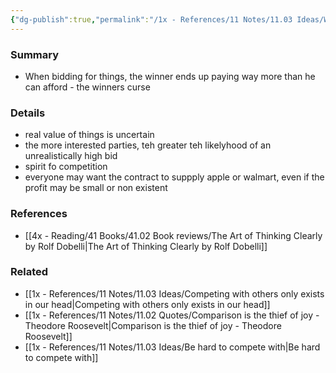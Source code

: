 ```yaml
---
{"dg-publish":true,"permalink":"/1x - References/11 Notes/11.03 Ideas/Winners curse/","title":"Winners curse","noteIcon":"","created":"2022-12-16T22:54:14.000+03:00","updated":"2024-02-14T20:18:20.172+03:00"}
---
```



### Summary
-  When bidding for things, the winner ends up paying way more than he can afford - the winners curse

### Details
- real value of things is uncertain
- the more interested parties, teh greater teh likelyhood of an unrealistically high bid
- spirit fo competition
- everyone may want the contract to suppply apple or walmart, even if the profit may be small or non existent

### References
- [[4x - Reading/41 Books/41.02 Book reviews/The Art of Thinking Clearly by Rolf Dobelli\|The Art of Thinking Clearly by Rolf Dobelli]]

### Related
- [[1x - References/11 Notes/11.03 Ideas/Competing with others only exists in our head\|Competing with others only exists in our head]]
- [[1x - References/11 Notes/11.02 Quotes/Comparison is the thief of joy - Theodore Roosevelt\|Comparison is the thief of joy - Theodore Roosevelt]]
- [[1x - References/11 Notes/11.03 Ideas/Be hard to compete with\|Be hard to compete with]]